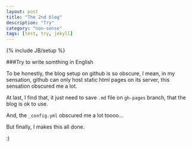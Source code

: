 ```yaml
---
layout: post
title: "The 2nd blog"
description: "Try"
category: "non-sense"
tags: [test, try, jekyll]
---
```

{% include JB/setup %}

###Try to write somthing in English

To be honestly, the blog setup on github is so obscure, I mean, in my sensation, github can only host static html pages on its server, this sensation obscured me a lot.

At last, I find that, it just need to save `.md` file on `gh-pages` branch, that the blog is ok to use.

And, the `_config.yml` obscured me a lot toooo…

But finally, I makes this all done.

:)